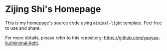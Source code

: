 #   Zijing Shi's Homepage

This is my homepage's source code using `minimal-light` template. Feel free to use and share.

For more details, please refer to this repository: https://github.com/yaoyao-liu/minimal-light.